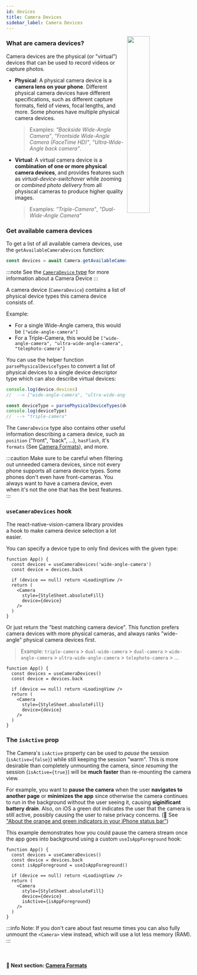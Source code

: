 ```yaml
---
id: devices
title: Camera Devices
sidebar_label: Camera Devices
---
```


<div>
  <img align="right" width="35%" src="../static/img/ultra-wide-demo.gif" />
</div>

### What are camera devices?

Camera devices are the physical (or "virtual") devices that can be used to record videos or capture photos.

* **Physical**: A physical camera device is a **camera lens on your phone**. Different physical camera devices have different specifications, such as different capture formats, field of views, focal lengths, and more. Some phones have multiple physical camera devices.

  > Examples: _"Backside Wide-Angle Camera"_, _"Frontside Wide-Angle Camera (FaceTime HD)"_, _"Ultra-Wide-Angle back camera"_.

* **Virtual**: A virtual camera device is a **combination of one or more physical camera devices**, and provides features such as _virtual-device-switchover_ while zooming or _combined photo delivery_ from all physiscal cameras to produce higher quality images.

  > Examples: _"Triple-Camera"_, _"Dual-Wide-Angle Camera"_

### Get available camera devices

To get a list of all available camera devices, use the `getAvailableCameraDevices` function:

```ts
const devices = await Camera.getAvailableCameraDevices()
```

:::note
See the [`CameraDevice` type](https://github.com/cuvent/react-native-vision-camera/blob/main/src/CameraDevice.ts) for more information about a Camera Device
:::

A camera device (`CameraDevice`) contains a list of physical device types this camera device consists of.

Example:
* For a single Wide-Angle camera, this would be `["wide-angle-camera"]`
* For a Triple-Camera, this would be `["wide-angle-camera", "ultra-wide-angle-camera", "telephoto-camera"]`

You can use the helper function `parsePhysicalDeviceTypes` to convert a list of physical devices to a single device descriptor type which can also describe virtual devices:

```ts
console.log(device.devices)
//  --> ["wide-angle-camera", "ultra-wide-angle-camera", "telephoto-camera"]

const deviceType = parsePhysicalDeviceTypes(device.devices)
console.log(deviceType)
//  --> "triple-camera"
```

The `CameraDevice` type also contains other useful information describing a camera device, such as `position` ("front", "back", ...), `hasFlash`, it's `formats` (See [Camera Formats](./FORMATS.md)), and more.

:::caution
Make sure to be careful when filtering out unneeded camera devices, since not every phone supports all camera device types. Some phones don't even have front-cameras. You always want to have a camera device, even when it's not the one that has the best features.
:::

### `useCameraDevices` hook

The react-native-vision-camera library provides a hook to make camera device selection a lot easier.

You can specify a device type to only find devices with the given type:

```tsx
function App() {
  const devices = useCameraDevices('wide-angle-camera')
  const device = devices.back

  if (device == null) return <LoadingView />
  return (
    <Camera
      style={StyleSheet.absoluteFill}
      device={device}
    />
  )
}
```

Or just return the "best matching camera device". This function prefers camera devices with more physical cameras, and always ranks "wide-angle" physical camera devices first.

> Example: `triple-camera` > `dual-wide-camera` > `dual-camera` > `wide-angle-camera` > `ultra-wide-angle-camera` > `telephoto-camera` > ...

```tsx
function App() {
  const devices = useCameraDevices()
  const device = devices.back

  if (device == null) return <LoadingView />
  return (
    <Camera
      style={StyleSheet.absoluteFill}
      device={device}
    />
  )
}
```

### The `isActive` prop

The Camera's `isActive` property can be used to _pause_ the session (`isActive={false}`) while still keeping the session "warm". This is more desirable than completely unmounting the camera, since _resuming_ the session (`isActive={true}`) will be **much faster** than re-mounting the camera view.

For example, you want to **pause the camera** when the user **navigates to another page** or **minimizes the app** since otherwise the camera continues to run in the background without the user seeing it, causing **siginificant battery drain**. Also, on iOS a green dot indicates the user that the camera is still active, possibly causing the user to raise privacy concerns. (🔗 See ["About the orange and green indicators in your iPhone status bar"](https://support.apple.com/en-us/HT211876))

This example demonstrates how you could pause the camera stream once the app goes into background using a custom `useIsAppForeground` hook:

```tsx
function App() {
  const devices = useCameraDevices()
  const device = devices.back
  const isAppForeground = useIsAppForeground()

  if (device == null) return <LoadingView />
  return (
    <Camera
      style={StyleSheet.absoluteFill}
      device={device}
      isActive={isAppForeground}
    />
  )
}
```

:::info
Note: If you don't care about fast resume times you can also fully unmount the `<Camera>` view instead, which will use a lot less memory (RAM).
:::

<br />

#### 🚀 Next section: [Camera Formats](formats)
